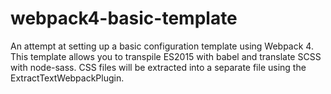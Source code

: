 # webpack4-basic-template
An attempt at setting up a basic configuration template using Webpack 4. This template allows you to transpile ES2015 with babel and translate SCSS with node-sass. CSS files will be extracted into a separate file using the ExtractTextWebpackPlugin.
